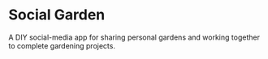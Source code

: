 # Social Garden

A DIY social-media app for sharing personal gardens and working together to complete gardening projects.
